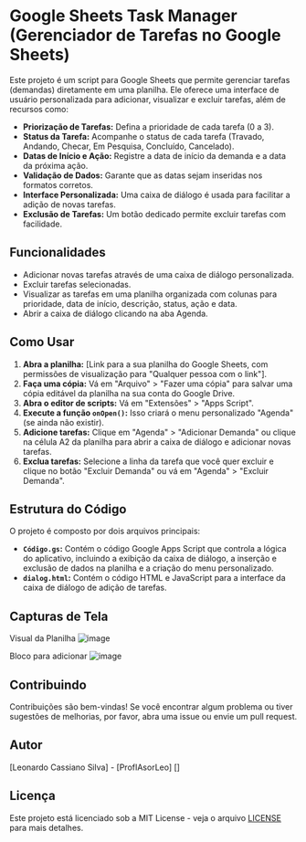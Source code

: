 # Google Sheets Task Manager (Gerenciador de Tarefas no Google Sheets)

Este projeto é um script para Google Sheets que permite gerenciar tarefas (demandas) diretamente em uma planilha. Ele oferece uma interface de usuário personalizada para adicionar, visualizar e excluir tarefas, além de recursos como:

- **Priorização de Tarefas:** Defina a prioridade de cada tarefa (0 a 3).
- **Status da Tarefa:** Acompanhe o status de cada tarefa (Travado, Andando, Checar, Em Pesquisa, Concluído, Cancelado).
- **Datas de Início e Ação:** Registre a data de início da demanda e a data da próxima ação.
- **Validação de Dados:** Garante que as datas sejam inseridas nos formatos corretos.
- **Interface Personalizada:** Uma caixa de diálogo é usada para facilitar a adição de novas tarefas.
- **Exclusão de Tarefas:** Um botão dedicado permite excluir tarefas com facilidade.

## Funcionalidades

- Adicionar novas tarefas através de uma caixa de diálogo personalizada.
- Excluir tarefas selecionadas.
- Visualizar as tarefas em uma planilha organizada com colunas para prioridade, data de início, descrição, status, ação e data.
- Abrir a caixa de diálogo clicando na aba Agenda.

## Como Usar

1. **Abra a planilha:** [Link para a sua planilha do Google Sheets, com permissões de visualização para "Qualquer pessoa com o link"].
2. **Faça uma cópia:** Vá em "Arquivo" > "Fazer uma cópia" para salvar uma cópia editável da planilha na sua conta do Google Drive.
3. **Abra o editor de scripts:** Vá em "Extensões" > "Apps Script".
4. **Execute a função `onOpen()`:** Isso criará o menu personalizado "Agenda" (se ainda não existir).
5. **Adicione tarefas:** Clique em "Agenda" > "Adicionar Demanda" ou clique na célula A2 da planilha para abrir a caixa de diálogo e adicionar novas tarefas.
6. **Exclua tarefas:** Selecione a linha da tarefa que você quer excluir e clique no botão "Excluir Demanda" ou vá em "Agenda" > "Excluir Demanda".

## Estrutura do Código

O projeto é composto por dois arquivos principais:

- **`Código.gs`:** Contém o código Google Apps Script que controla a lógica do aplicativo, incluindo a exibição da caixa de diálogo, a inserção e exclusão de dados na planilha e a criação do menu personalizado.
- **`dialog.html`:** Contém o código HTML e JavaScript para a interface da caixa de diálogo de adição de tarefas.

## Capturas de Tela
Visual da Planilha 
![image](https://github.com/user-attachments/assets/03deedc1-9b85-474c-b7e9-0ea0c712904a)

Bloco para adicionar 
![image](https://github.com/user-attachments/assets/db823f2c-c51c-4ec7-9476-3b8389003aca)





## Contribuindo

Contribuições são bem-vindas! Se você encontrar algum problema ou tiver sugestões de melhorias, por favor, abra uma issue ou envie um pull request.

## Autor

[Leonardo Cassiano Silva] - [ProfIAsorLeo]
[]

## Licença

Este projeto está licenciado sob a MIT License - veja o arquivo [LICENSE](LICENSE) para mais detalhes.
